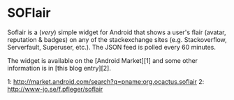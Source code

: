 SOFlair
=======

Soflair is a (*very*) simple widget for Android that shows a user's flair (avatar, reputation & badges) on any of the stackexchange sites (e.g. Stackoverflow, Serverfault, Superuser, etc.). The JSON feed is polled every 60 minutes.

The widget is available on the [Android Market][1] and some other information is in [this blog entry][2].

 1: http://market.android.com/search?q=pname:org.ocactus.soflair
 2: http://www-jo.se/f.pfleger/soflair
